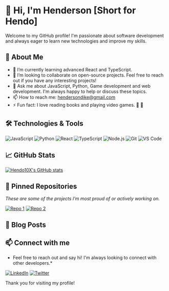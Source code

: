# 👋 Hi, I'm Henderson [Short for Hendo]

Welcome to my GitHub profile! I'm passionate about software development and always eager to learn new technologies and improve my skills.

## 🚀 About Me

- 🌱 I’m currently learning advanced React and TypeScript.
- 💼 I’m looking to collaborate on open-source projects. Feel free to reach out if you have any interesting projects!
- 💬 Ask me about JavaScript, Python, Game development and web development. I'm always happy to help or discuss these topics.
- 📫 How to reach me: hendersondike@gmail.com
- ⚡ Fun fact: I love reading books and playing video games. 🧠  💪

## 🛠️ Technologies & Tools

![JavaScript](https://img.shields.io/badge/-JavaScript-F7DF1E?logo=javascript&logoColor=black&style=flat)
![Python](https://img.shields.io/badge/-Python-3776AB?logo=python&logoColor=white&style=flat)
![React](https://img.shields.io/badge/-React-61DAFB?logo=react&logoColor=black&style=flat)
![TypeScript](https://img.shields.io/badge/-TypeScript-3178C6?logo=typescript&logoColor=white&style=flat)
![Node.js](https://img.shields.io/badge/-Node.js-339933?logo=node.js&logoColor=white&style=flat)
![Git](https://img.shields.io/badge/-Git-F05032?logo=git&logoColor=white&style=flat)
![VS Code](https://img.shields.io/badge/-VS%20Code-007ACC?logo=visual-studio-code&logoColor=white&style=flat)

## 📈 GitHub Stats

[![Hendo10X's GitHub stats](https://github-readme-stats.vercel.app/api?username=Hendo10X&show_icons=true&theme=radical)](https://github.com/anuraghazra/github-readme-stats)

## 📌 Pinned Repositories

*These are some of the projects I'm most proud of or actively working on.*

[![Repo 1](https://github-readme-stats.vercel.app/api/pin/?username=Hendo10X&repo=Repo1&theme=radical)](https://github.com/Hendo10X/Repo1)
[![Repo 2](https://github-readme-stats.vercel.app/api/pin/?username=Hendo10X&repo=Repo2&theme=radical)](https://github.com/Hendo10X/Repo2)

## 📝 Blog Posts

## 📫 Connect with me

* Feel free to reach out and say hi! I'm always looking to connect with other developers.*

[![LinkedIn](https://img.shields.io/badge/-LinkedIn-0A66C2?logo=linkedin&logoColor=white&style=flat)](https://www.linkedin.com/in/yourprofile)
[![Twitter](https://img.shields.io/badge/-Twitter-1DA1F2?logo=twitter&logoColor=white&style=flat)](https://twitter.com/yourprofile)

Thank you for visiting my profile!
